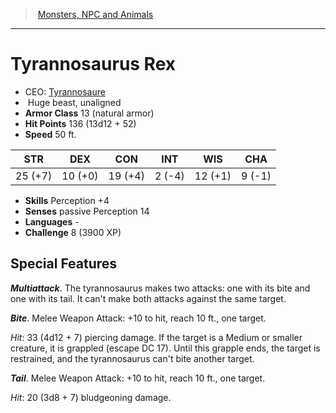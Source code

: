 ﻿---
!MonsterItem
Family: MonsterVO
Type: beast
Size: Huge
Alignment: unaligned
ArmorClass: 13 (natural armor)
HitPoints: 136 (13d12 + 52)
Speed: 50 ft.
Strength: 25 (+7)
Dexterity: 10 (+0)
Constitution: 19 (+4)
Intelligence: ' 2 (-4)'
Wisdom: 12 (+1)
Charisma: ' 9 (-1)'
Skills: Perception +4
Senses: passive Perception 14
Languages: '-'
Challenge: 8 (3900 XP)
Id: monsters_vo.md#tyrannosaurus-rex
ParentLink: monsters_vo.md#monsters-npc-and-animals
Name: Tyrannosaurus Rex
ParentName: Monsters, NPC and Animals
NameLevel: 1
AltName: '[Tyrannosaure](hd_monsters_tyrannosaure.md)'
Attributes: {}
AttributesDictionary: >+
  {}

---
> [Monsters, NPC and Animals](srd_monsters.md)

---

# Tyrannosaurus Rex

- CEO: [Tyrannosaure](hd_monsters_tyrannosaure.md)
-  Huge beast, unaligned
- **Armor Class** 13 (natural armor)
- **Hit Points** 136 (13d12 + 52)
- **Speed** 50 ft.

|STR|DEX|CON|INT|WIS|CHA|
|---|---|---|---|---|---|
|25 (+7)|10 (+0)|19 (+4)| 2 (-4)|12 (+1)| 9 (-1)|

- **Skills** Perception +4
- **Senses** passive Perception 14
- **Languages** -
- **Challenge** 8 (3900 XP)

## Special Features

**_Multiattack_**. The tyrannosaurus makes two attacks: one with its bite and one with its tail. It can't make both attacks against the same target.

**_Bite_**. Melee Weapon Attack: +10 to hit, reach 10 ft., one target.

_Hit_: 33 (4d12 + 7) piercing damage. If the target is a Medium or smaller creature, it is grappled (escape DC 17). Until this grapple ends, the target is restrained, and the tyrannosaurus can't bite another target.

**_Tail_**. Melee Weapon Attack: +10 to hit, reach 10 ft., one target.

_Hit_: 20 (3d8 + 7) bludgeoning damage.

